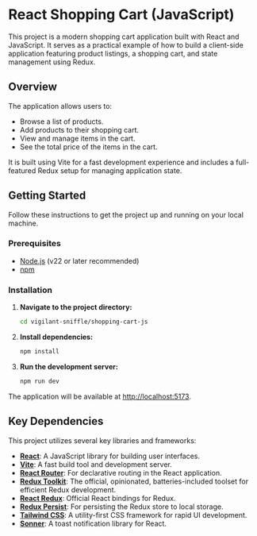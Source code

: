 # React Shopping Cart (JavaScript)

This project is a modern shopping cart application built with React and JavaScript. It serves as a practical example of how to build a client-side application featuring product listings, a shopping cart, and state management using Redux.

## Overview

The application allows users to:

-   Browse a list of products.
-   Add products to their shopping cart.
-   View and manage items in the cart.
-   See the total price of the items in the cart.

It is built using Vite for a fast development experience and includes a full-featured Redux setup for managing application state.

## Getting Started

Follow these instructions to get the project up and running on your local machine.

### Prerequisites

-   [Node.js](https://nodejs.org/en/) (v22 or later recommended)
-   [npm](https://www.npmjs.com/)

### Installation

1.  **Navigate to the project directory:**
    ```bash
    cd vigilant-sniffle/shopping-cart-js
    ```

2.  **Install dependencies:**
    ```bash
    npm install
    ```

3.  **Run the development server:**
    ```bash
    npm run dev
    ```

The application will be available at [http://localhost:5173](http://localhost:5173).

## Key Dependencies

This project utilizes several key libraries and frameworks:

-   **[React](https://react.dev/)**: A JavaScript library for building user interfaces.
-   **[Vite](https://vitejs.dev/)**: A fast build tool and development server.
-   **[React Router](https://reactrouter.com/)**: For declarative routing in the React application.
-   **[Redux Toolkit](https://redux-toolkit.js.org/)**: The official, opinionated, batteries-included toolset for efficient Redux development.
-   **[React Redux](https://react-redux.js.org/)**: Official React bindings for Redux.
-   **[Redux Persist](https://github.com/rt2zz/redux-persist)**: For persisting the Redux store to local storage.
-   **[Tailwind CSS](https://tailwindcss.com/)**: A utility-first CSS framework for rapid UI development.
-   **[Sonner](https://sonner.emilkowal.ski/)**: A toast notification library for React.

